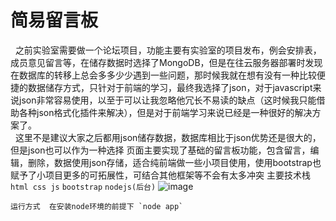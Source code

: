 # 简易留言板
&nbsp;&nbsp;之前实验室需要做一个论坛项目，功能主要有实验室的项目发布，例会安排表，成员意见留言等，在储存数据时选择了MongoDB，但是在往云服务器部署时发现在数据库的转移上总会多多少少遇到一些问题，那时候我就在想有没有一种比较便捷的数据储存方式，只针对于前端的学习，最终我选择了json，对于javascript来说json非常容易使用，以至于可以让我忽略他冗长不易读的缺点（这时候我只能借助各种json格式化插件来解决），但是对于前端学习来说已经是一种很好的解决方案了。<br>
&nbsp;&nbsp;这里不是建议大家之后都用json储存数据，数据库相比于json优势还是很大的，但是json也可以作为一种选择
 页面主要实现了基础的留言板功能，包含留言，编辑，删除，数据使用json存储，适合纯前端做一些小项目使用，使用bootstrap也赋予了小项目更多的可拓展性，可结合其他框架等不会有太多冲突
    主要技术栈  `html css js` `bootstrap` `nodejs(后台)`
    ![image](https://user-images.githubusercontent.com/79557958/162006621-ec3cf508-c6be-4e66-a4a2-020fc94a08fb.png)

    运行方式  在安装node环境的前提下 `node app`
   

    
